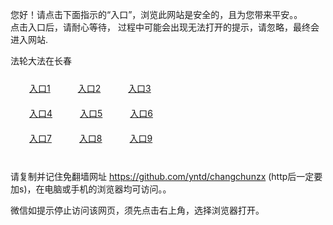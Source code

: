 您好！请点击下面指示的“入口”，浏览此网站是安全的，且为您带来平安。。 <br/>
点击入口后，请耐心等待， 过程中可能会出现无法打开的提示，请忽略，最终会进入网站. </br>

法轮大法在长春<br/>
<div style="padding:10px"><a style="margin:20px" target="_blank" href="https://d10b5q2voaycc4.cloudfront.net/2Qpsp?volfbdiv" id="ccLink1" rel="nofollow">入口1</a> <a target="_blank" style="margin:20px" href="https://d1wf6l340d2dlb.cloudfront.net/2Qpsp?xpzrotr" id="ccLink2" rel="nofollow">入口2</a> <a style="margin:20px" target="_blank" href="https://d2036n9hbx5san.cloudfront.net/2Qpsp?gfabyt" id="ccLink3" rel="nofollow">入口3</a></div>

<div style="padding:10px" ><a style="margin:20px" target="_blank" href="https://d10b5q2voaycc4.cloudfront.net/2Qpsp?volfbdiv" id="ccLink4" rel="nofollow">入口4</a> <a style="margin:20px" href="https://d1wf6l340d2dlb.cloudfront.net/2Qpsp?xpzrotr" target="_blank" id="ccLink5" rel="nofollow">入口5</a> <a style="margin:20px" href="https://d2036n9hbx5san.cloudfront.net/2Qpsp?gfabyt" target="_blank" id="ccLink6" rel="nofollow">入口6</a></div>

<div style="padding:10px"><a style="margin:20px" target="_blank" href="https://d10b5q2voaycc4.cloudfront.net/2Qpsp?volfbdiv" id="ccLink7" rel="nofollow">入口7</a> <a style="margin:20px" href="https://d1wf6l340d2dlb.cloudfront.net/2Qpsp?xpzrotr" target="_blank" id="ccLink8" rel="nofollow">入口8</a> <a style="margin:20px" target="_blank" href="https://d2036n9hbx5san.cloudfront.net/2Qpsp?gfabyt" id="ccLink9" rel="nofollow">入口9</a></div>

<br/>



请复制并记住免翻墙网址 https://github.com/yntd/changchunzx (http后一定要加s)，在电脑或手机的浏览器均可访问。。<br/>

微信如提示停止访问该网页，须先点击右上角，选择浏览器打开。
